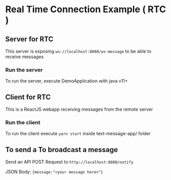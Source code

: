 # Real Time Connection Example ( RTC )

## Server for RTC

This server is exposing `ws://localhost:8080/ws-message` to be able to receive messages

### Run the server

To run the server, execute DemoApplication with java v11+

## Client for RTC

This is a ReactJS webapp receiving messages from the remote server

### Run the client

To run the client execute `yarn start` inside text-message-app/ folder

## To send a To broadcast a message

Send an API POST Request to
`http://localhost:8080/notify`

JSON Body:
`{message:"<your message here>"}`
